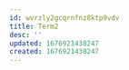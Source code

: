 ```yaml
---
id: wvrzly2gcqrnfnz8ktp9vdv
title: Term2
desc: ''
updated: 1676921438247
created: 1676921438247
---
```

